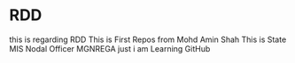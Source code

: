# RDD
this is regarding RDD 
This is First Repos from Mohd Amin Shah 
This is State MIS Nodal Officer MGNREGA 
just i am Learning GitHub
